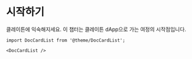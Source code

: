 # 시작하기

클레이튼에 익숙해지세요. 이 챕터는 클레이튼 dApp으로 가는 여정의 시작점입니다.

```mdx-code-block
import DocCardList from '@theme/DocCardList';

<DocCardList />
```